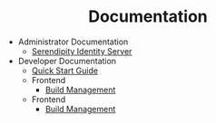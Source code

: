 <h1 align="center">Documentation</h1>

* Administrator Documentation
  * [Serendipity Identity Server](../backend/administrator/serendipity-identity-server.md)
* Developer Documentation
    * [Quick Start Guide](./quick-start-guide.md)
  * Frontend
    * [Build Management](../frontend/developer/build-management.md)
  * Frontend
    * [Build Management](../frontend/developer/build-management.md)
